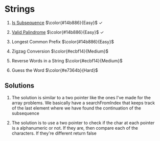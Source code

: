 # Strings

1. [Is Subsequence](https://leetcode.com/problems/valid-palindrome) $\color{#14b886}{Easy}$ &#x2713;

2. [Valid Palindrome](https://leetcode.com/problems/valid-palindrome) $\color{#14b886}{Easy}$ &#x2713;

3. Longest Common Prefix $\color{#14b886}{Easy}$

4. Zigzag Conversion $\color{#ecbf14}{Medium}$

5. Reverse Words in a String $\color{#ecbf14}{Medium}$

6. Guess the Word $\color{#e7364b}{Hard}$

## Solutions
1. The solution is similar to a two pointer like the ones I've made for the array problems. We basically have a searchFromIndex that keeps track
of the last element where we have found the continuation of the subsequence

2. The solution is to use a two pointer to check if the char at each pointer is a alphanumeric or not. If they are, then compare each of the characters. If they're different return false
